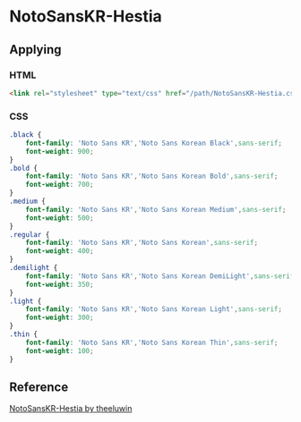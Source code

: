 # NotoSansKR-Hestia

## Applying

### HTML
```html
<link rel="stylesheet" type="text/css" href="/path/NotoSansKR-Hestia.css">
```

### CSS
```css
.black {
    font-family: 'Noto Sans KR','Noto Sans Korean Black',sans-serif;
    font-weight: 900;
}
.bold {
    font-family: 'Noto Sans KR','Noto Sans Korean Bold',sans-serif;
    font-weight: 700;
}
.medium {
    font-family: 'Noto Sans KR','Noto Sans Korean Medium',sans-serif;
    font-weight: 500;
}
.regular {
    font-family: 'Noto Sans KR','Noto Sans Korean',sans-serif;
    font-weight: 400;
}
.demilight {
    font-family: 'Noto Sans KR','Noto Sans Korean DemiLight',sans-serif;
    font-weight: 350;
}
.light {
    font-family: 'Noto Sans KR','Noto Sans Korean Light',sans-serif;
    font-weight: 300;
}
.thin {
    font-family: 'Noto Sans KR','Noto Sans Korean Thin',sans-serif;
    font-weight: 100;
}
```

## Reference
[NotoSansKR-Hestia by theeluwin][1]

[1]: http://theeluwin.github.io/NotoSansKR-Hestia
